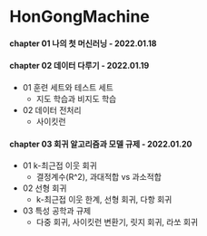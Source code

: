 # HonGongMachine

#### chapter 01 나의 첫 머신러닝 - 2022.01.18

#### chapter 02 데이터 다루기 - 2022.01.19
* 01 훈련 세트와 테스트 세트
  - 지도 학습과 비지도 학습
* 02 데이터 전처리
  - 사이킷런

#### chapter 03 회귀 알고리즘과 모델 규제 - 2022.01.20
* 01 k-최근접 이웃 회귀
  - 결정계수(R^2), 과대적합 vs 과소적합
* 02 선형 회귀
  - k-최근접 이웃 한계, 선형 회귀, 다항 회귀
* 03 특성 공학과 규제
  - 다중 회귀, 사이킷런 변환기, 릿지 회귀, 라쏘 회귀
